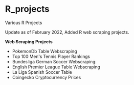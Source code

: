 # R_projects
Various R Projects

Update as of February 2022, Added R web scraping projects.

**Web Scraping Projects**

* PokemonDb Table Webscraping
* Top 100 Men's Tennis Player Rankings
* Bundesliga German Soccer Webscraping
* English Premier League Table Webscraping
* La Liga Spanish Soccer Table
* Coingecko Cryptocurrency Prices

